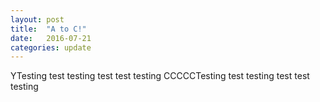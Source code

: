 ```yaml
---
layout: post
title:  "A to C!"
date:   2016-07-21
categories: update
---
```

YTesting test testing test test testing CCCCCTesting test testing test test testing
